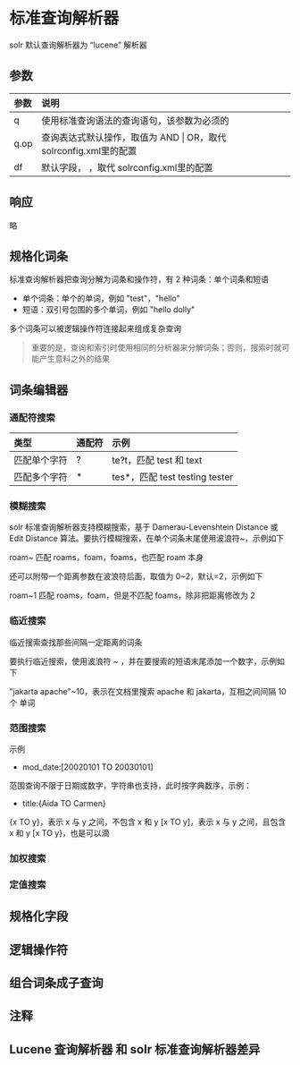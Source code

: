 # 标准查询解析器

solr 默认查询解析器为 “lucene” 解析器

## 参数

| 参数 | 说明 |
| :--- | :--- |
| q | 使用标准查询语法的查询语句，该参数为必须的 |
| q.op | 查询表达式默认操作，取值为 AND \| OR，取代 solrconfig.xml里的配置 |
| df | 默认字段， ，取代 solrconfig.xml里的配置 |

## 响应

略

## 规格化词条

标准查询解析器把查询分解为词条和操作符，有 2 种词条：单个词条和短语

* 单个词条：单个的单词，例如 "test"，"hello"
* 短语：双引号包围的多个单词，例如 "hello dolly"

多个词条可以被逻辑操作符连接起来组成复杂查询

> 重要的是，查询和索引时使用相同的分析器来分解词条；否则，搜索时就可能产生意料之外的结果

## 词条编辑器

### 通配符搜索

| 类型 | 通配符 | 示例 |
| :--- | :--- | :--- |
| 匹配单个字符 | ? | te?t，匹配 test 和 text |
| 匹配多个字符 | \* | tes\*，匹配 test testing tester |

### 模糊搜索

solr 标准查询解析器支持模糊搜索，基于 Damerau-Levenshtein Distance 或 Edit Distance 算法。要执行模糊搜索，在单个词条末尾使用波浪符~，示例如下

roam~ 匹配 roams，foam，foams，也匹配 roam 本身

还可以附带一个距离参数在波浪符后面，取值为 0~2，默认=2，示例如下

roam~1 匹配 roams，foam，但是不匹配 foams，除非把距离修改为 2

### 临近搜索

临近搜索查找那些间隔一定距离的词条

要执行临近搜索，使用波浪符 ~ ，并在要搜索的短语末尾添加一个数字，示例如下

"jakarta apache"~10，表示在文档里搜索 apache 和 jakarta，互相之间间隔 10个 单词

### 范围搜索

示例

* mod\_date:\[20020101 TO 20030101\]

范围查询不限于日期或数字，字符串也支持，此时按字典数序，示例：
* title:{Aida TO Carmen}

{x TO y}，表示 x 与 y 之间，不包含 x 和 y
\[x TO y\]，表示 x 与 y 之间，且包含 x 和 y
\[x TO y}，也是可以滴

### 加权搜索

### 定值搜索

## 规格化字段

## 逻辑操作符

## 组合词条成子查询

## 注释

## Lucene 查询解析器 和 solr 标准查询解析器差异

